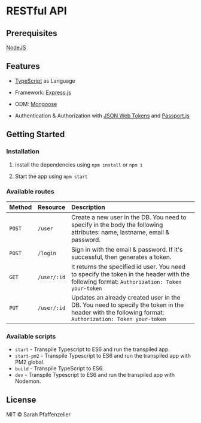 # RESTful API 

## Prerequisites

[NodeJS](https://nodejs.org/en/download/)

## Features

- [TypeScript](https://www.typescriptlang.org/) as Language

- Framework: [Express.js](https://expressjs.com/)

- ODM: [Mongoose](https://mongoosejs.com/)

- Authentication & Authorization with [JSON Web Tokens](https://jwt.io/) and [Passport.js](http://www.passportjs.org/)

## Getting Started

### Installation

1. install the dependencies using `npm install` or `npm i`

2. Start the app using `npm start`

### Available routes

| Method   | Resource        | Description                                                                                                                                 |
| :------- | :-------------- | :------------------------------------------------------------------------------------------------------------------------------------------ |
| `POST`   | `/user`     | Create a new user in the DB. You need to specify in the body the following attributes: name, lastname, email & password.                        |
| `POST`   | `/login` | Sign in with the email & password. If it's successful, then generates a token.                                                            |
| `GET`    | `/user/:id`    | It returns the specified id user. You need to specify the token in the header with the following format: `Authorization: Token your-token` |
| `PUT`    | `/user/:id`    | Updates an already created user in the DB. You need to specify the token in the header with the following format: `Authorization: Token your-token`   |                                                                                                |

### Available scripts

- `start` - Transpile Typescript to ES6 and run the transpiled app.
- `start-pm2` - Transpile Typescript to ES6 and run the transpiled app with PM2 global.
- `build` - Transpile TypeScript to ES6.
- `dev` - Transpile Typescript to ES6 and run the transpiled app with Nodemon.

## License

MIT © Sarah Pfaffenzeller
